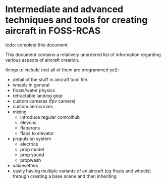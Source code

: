 # Intermediate and advanced techniques and tools for creating aircraft in FOSS-RCAS

todo: complete this document

This document contains a relatively unordered list of information regarding various aspects of aircraft creation. 

things to include (not all of them are programmed yet):
- detail of the stuff in aircraft toml file.
- wheels in general
- floats/water physics
- retractable landing gear
- custom cameras (fpv camera)
- custom aerocurves
- mixing
    - introduce regular controlhub
    - elevons
    - flaperons
    - flaps to elevator
- propulsion system
    - electrics
    - prop model
    - prop sound
    - propwash
- valuesetters
- easily having multiple variants of an aircraft (eg floats and wheels) through creating a base scene and then inheriting
